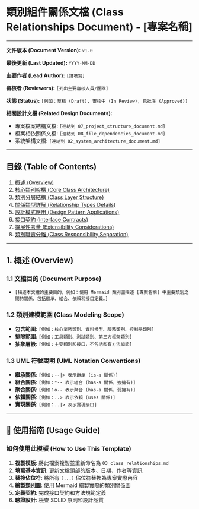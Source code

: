 # 類別組件關係文檔 (Class Relationships Document) - [專案名稱]

---

**文件版本 (Document Version):** `v1.0`

**最後更新 (Last Updated):** `YYYY-MM-DD`

**主要作者 (Lead Author):** `[請填寫]`

**審核者 (Reviewers):** `[列出主要審核人員/團隊]`

**狀態 (Status):** `[例如：草稿 (Draft), 審核中 (In Review), 已批准 (Approved)]`

**相關設計文檔 (Related Design Documents):**
*   專案檔案結構文檔: `[連結到 07_project_structure_document.md]`
*   檔案相依關係文檔: `[連結到 08_file_dependencies_document.md]`
*   系統架構文檔: `[連結到 02_system_architecture_document.md]`

---

## 目錄 (Table of Contents)

1.  [概述 (Overview)](#1-概述-overview)
2.  [核心類別架構 (Core Class Architecture)](#2-核心類別架構-core-class-architecture)
3.  [類別分層結構 (Class Layer Structure)](#3-類別分層結構-class-layer-structure)
4.  [關係類型詳解 (Relationship Types Details)](#4-關係類型詳解-relationship-types-details)
5.  [設計模式應用 (Design Pattern Applications)](#5-設計模式應用-design-pattern-applications)
6.  [接口契約 (Interface Contracts)](#6-接口契約-interface-contracts)
7.  [擴展性考量 (Extensibility Considerations)](#7-擴展性考量-extensibility-considerations)
8.  [類別職責分離 (Class Responsibility Separation)](#8-類別職責分離-class-responsibility-separation)

---

## 1. 概述 (Overview)

### 1.1 文檔目的 (Document Purpose)
*   `[描述本文檔的主要目的，例如：使用 Mermaid 類別圖描述 [專案名稱] 中主要類別之間的關係，包括繼承、組合、依賴和接口定義。]`

### 1.2 類別建模範圍 (Class Modeling Scope)
*   **包含範圍**: `[例如：核心業務類別、資料模型、服務類別、控制器類別]`
*   **排除範圍**: `[例如：工具類別、測試類別、第三方框架類別]`
*   **抽象層級**: `[例如：主要類別和接口，不包括私有方法細節]`

### 1.3 UML 符號說明 (UML Notation Conventions)
*   **繼承關係**: `[例如：--|> 表示繼承 (is-a 關係)]`
*   **組合關係**: `[例如：*-- 表示組合 (has-a 關係，強擁有)]`
*   **聚合關係**: `[例如：o-- 表示聚合 (has-a 關係，弱擁有)]`
*   **依賴關係**: `[例如：..> 表示依賴 (uses 關係)]`
*   **實現關係**: `[例如：..|> 表示實現接口]`

---

## 📝 使用指南 (Usage Guide)

### 如何使用此模板 (How to Use This Template)
1. **複製模板**: 將此檔案複製並重新命名為 `03_class_relationships.md`
2. **填寫基本資訊**: 更新文檔頭部的版本、日期、作者等資訊
3. **替換佔位符**: 將所有 `[...]` 佔位符替換為專案實際內容
4. **繪製類別圖**: 使用 Mermaid 繪製實際的類別關係圖
5. **定義契約**: 完成接口契約和方法規範定義
6. **驗證設計**: 檢查 SOLID 原則和設計品質 